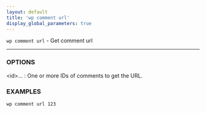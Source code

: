```yaml
---
layout: default
title: 'wp comment url'
display_global_parameters: true
---
```


`wp comment url` - Get comment url

<hr />

### OPTIONS

&lt;id&gt;...
: One or more IDs of comments to get the URL.

### EXAMPLES

    wp comment url 123



